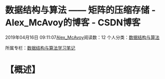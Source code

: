 # 数据结构与算法 —— 矩阵的压缩存储 - Alex_McAvoy的博客 - CSDN博客





2019年04月16日 09:11:07[Alex_McAvoy](https://me.csdn.net/u011815404)阅读数：12
个人分类：[数据结构与算法](https://blog.csdn.net/u011815404/article/category/8816455)

所属专栏：[数据结构与算法学习笔记](https://blog.csdn.net/column/details/34684.html)









# 【概述】



